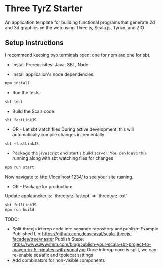 # Three TyrZ Starter

An application template for building functional programs that generate 2d and 3d graphics on the web using Three.js, Scala.js, Tyrian, and ZIO

## Setup Instructions

I recommend keeping two terminals open: one for npm and one for sbt.

* Install Prerequisites: Java, SBT, Node

* Install application's node dependencies:
```sh
npm install
```

* Run the tests:
```sh
sbt test
```

* Build the Scala code:
```sh
sbt fastLinkJS
```

* OR - Let sbt watch files
During active development, this will automatically compile changes incrementally
```sh
sbt ~fastLinkJS
```

* Package the javascript and start a build server:
You can leave this running along with sbt watching files for changes
```sh
npm run start
```

Now navigate to [http://localhost:1234/](http://localhost:1234/) to see your site running.

* OR - Package for production:

Update applauncher.js: 'threetyrz-fastopt' => 'threetyrz-opt'
```sh
sbt fullLinkJS
npm run build
```

TODO:
* Split threejs interop code into separate repository and publish:
Example Published Lib: https://github.com/dcascaval/scala-threejs-facades/tree/master
Publish Steps:
https://www.awwsmm.com/blog/publish-your-scala-sbt-project-to-maven-in-5-minutes-with-sonatype
Once interop code is split, we can re-enable scalafix and tpolecat settings
* Add combinators for non-visible components
